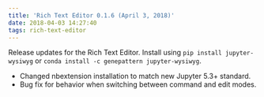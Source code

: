 ```yaml
---
title: 'Rich Text Editor 0.1.6 (April 3, 2018)'
date: 2018-04-03 14:27:40
tags: rich-text-editor
---
```


Release updates for the Rich Text Editor. Install using `pip install jupyter-wysiwyg` or `conda install -c genepattern jupyter-wysiwyg`.

- Changed nbextension installation to match new Jupyter 5.3+ standard.
- Bug fix for behavior when switching between command and edit modes.